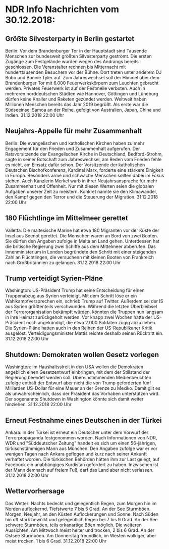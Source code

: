# NDR Info Nachrichten vom 30.12.2018:


## Größte Silvesterparty in Berlin gestartet
Berlin: Vor dem Brandenburger Tor in der Hauptstadt sind Tausende Menschen zur bundesweit größten Silvesterparty geströmt. Die ersten Zugänge zum Festgelände wurden wegen des Andrangs bereits geschlossen. Die Veranstalter rechnen bis Mitternacht mit hunderttausenden Besuchern vor der Bühne. Dort treten unter anderem DJ Bobo und Bonnie Tyler auf. Zum Jahreswechsel soll der Himmel über dem Brandenburger Tor mit 6.000 Feuerwerkskörpern zum Leuchten gebracht werden. Privates Feuerwerk ist auf der Festmeile verboten. Auch in mehreren norddeutschen Städten wie Hannover, Göttingen und Lüneburg dürfen keine Knaller und Raketen gezündet werden. Weltweit haben Millionen Menschen bereits das Jahr 2019 begrüßt. Als erste war die Südseeinsel Samoa an der Reihe, gefolgt von Australien, Japan, China und Indien. 31.12.2018 22:00 Uhr 

## Neujahrs-Appelle für mehr Zusammenhalt
Berlin: Die evangelischen und katholischen Kirchen haben zu mehr Engagement für den Frieden und Zusammenhalt aufgerufen. Der Ratsvorsitzende der Evangelischen Kirche in Deutschland, Bedford-Strohm, sagte in seiner Botschaft zum Jahreswechsel, am Reden vom Frieden fehle es nicht, am Einsatz dafür schon. Der Vorsitzende der katholischen Deutschen Bischofkonferenz, Kardinal Marx, forderte eine stärkere Einigkeit in Europa. Besonders arme und schwache Menschen sollten dabei im Fokus stehen. Auch Kanzlerin Merkel warb in ihrer Neujahrsansprache für mehr Zusammenhalt und Offenheit. Nur mit diesen Werten seien die globalen Aufgaben unserer Zeit zu meistern. Konkret nannte sie den Klimawandel, den Kampf gegen den Terror und die Steuerung der Migration. 31.12.2018 22:00 Uhr 

## 180 Flüchtlinge im Mittelmeer gerettet
Valletta: Die maltesische Marine hat etwa 180 Migranten vor der Küste der Insel aus Seenot gerettet. Die Menschen waren an Bord von zwei Booten. Sie dürfen den Angaben zufolge in Malta an Land gehen. Unterdessen hat die britische Regierung zwei Schiffe aus dem Mittelmeer abberufen. Das  Innenministerium in London begründete den Schritt mit einer steigenden Zahl an Flüchtlingen, die versuchenn mit kleinen Booten von Frankreich nach Großbritannien zu gelangen. 31.12.2018 22:00 Uhr 

## Trump verteidigt Syrien-Pläne
Washington: US-Präsident Trump hat seine Entscheidung für einen Truppenabzug aus Syrien verteidigt. Mit dem Schritt löse er ein Wahlkampfversprechen ein, schrieb Trump auf Twitter. Außerdem sei der IS aus Syrien größtenteils verschwunden. Während die letzten Überbleibsel der Terrororganisation bekämpft würden, könnten die Truppen nun langsam in ihre Heimat zurückgeholt werden. Vor knapp zwei Wochen hatte der US-Präsident noch angekündigt, die etwa 2.000 Soldaten zügig abzuziehen. Die Syrien-Pläne hatten auch in den Reihen der US-Republikaner Kritik ausgelöst. Verteidigungsminister Mattis reichte deshalb seinen Rücktritt ein. 31.12.2018 22:00 Uhr 

## Shutdown: Demokraten wollen Gesetz vorlegen
Washington: Im Haushaltsstreit in den USA wollen die Demokraten angeblich einen Gesetzentwurf einbringen, mit dem der Stillstand der Regierung beendet werden soll. Übereinstimmenden Medienberichten zufolge enthält der Entwurf aber nicht die von Trump geforderten fünf Milliarden US-Dollar für eine Mauer an der Grenze zu Mexiko. Damit gilt es als unwahrscheinlich, dass der Präsident das Vorhaben unterstützen wird. Der sogenannte Shutdown in Washington könnte sich damit weiter hinziehen. 31.12.2018 22:00 Uhr 

## Erneut Festnahme eines Deutschen in der Türkei
Ankara: In der Türkei ist erneut ein Deutscher unter dem Vorwurf der Terrorpropaganda festgenommen worden. Nach Informationen von NDR, WDR und "Süddeutscher Zeitung" handelt es sich um einen 56-jährigen, türkischstämmigen Mann aus München. Den Angaben zufolge war er vor wenigen Tagen nach Ankara geflogen und kurz nach seiner Ankunft verhaftet worden. Die türkischen Behörden hätten ihm zur Last gelegt, auf Facebook ein unabhängiges Kurdistan gefordert zu haben. Inzwischen ist der Mann demnach auf freiem Fuß, darf das Land aber nicht verlassen. 31.12.2018 22:00 Uhr 

## Wettervorhersage
Das Wetter:
Nachts bedeckt und gelegentlich Regen, zum Morgen hin im Norden auflockernd. Tiefstwerte 7 bis 5 Grad. An der See Sturmböen. Morgen, Neujahr, an den Küsten Auflockerungen und Sonne. Nach Süden hin oft stark bewölkt und gelegentlich Regen bei 7 bis 9 Grad. An der See schwere Sturmböen, teils orkanartige Böen möglich. Die weiteren Aussichten: Am Mittwoch meist heiter und trocken, 2 bis 6 Grad. An der Ostsee Sturmböen. Am Donnerstag freundlich, im Westen wolkiger, aber meist trocken, 1 bis 6 Grad. 31.12.2018 22:00 Uhr 
